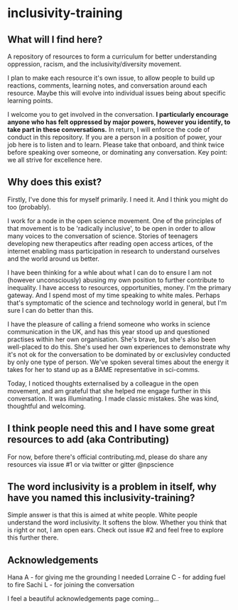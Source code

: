 # inclusivity-training

## What will I find here?

A repository of resources to form a curriculum for better understanding oppression, racism, and the inclusivity/diversity movement.

I plan to make each resource it's own issue, to allow people to build up reactions, comments, learning notes, and conversation around each resource. Maybe this will evolve into individual issues being about specific learning points.

I welcome you to get involved in the conversation. **I particularly encourage anyone who has felt oppressed by major powers, however you identify, to take part in these conversations.** In return, I will enforce the code of conduct in this repository. If you are a person in a position of power, your job here is to listen and to learn. Please take that onboard, and think twice before speaking over someone, or dominating any conversation. Key point: we all strive for excellence here.

## Why does this exist?

Firstly, I've done this for myself primarily. I need it. And I think you might do too (probably).

I work for a node in the open science movement. One of the principles of that movement is to be 'radically inclusive', to be open in order to allow many voices to the conversation of science. Stories of teenagers developing new therapeutics after reading open access artices, of the internet enabling mass participation in research to understand ourselves and the world around us better.

I have been thinking for a whle about what I can do to ensure I am not (however unconsciously) abusing my own position to further contribute to inequality. I have access to resources, opportunities, money. I'm the primary gateway. And I spend most of my time speaking to white males. Perhaps that's symptomatic of the science and technology world in general, but I'm sure I can do better than this.

I have the pleasure of calling a friend someone who works in science communication in the UK, and has this year stood up and questioned practises within her own organisation. She's brave, but she's also been well-placed to do this. She's used her own experiences to demonstrate why it's not ok for the conversation to be dominated by or exclusivley conducted by only one type of person. We've spoken several times about the energy it takes for her to stand up as a BAME representative in sci-comms.

Today, I noticed thoughts externalised by a colleague in the open movement, and am grateful that she helped me engage further in this conversation. It was illuminating. I made classic mistakes. She was kind, thoughtful and welcoming.

## I think people need this and I have some great resources to add (aka Contributing)

For now, before there's official contributing.md, please do share any resources via issue #1 or via twitter or gitter @npscience

## The word inclusivity is a problem in itself, why have you named this inclusivity-training?

Simple answer is that this is aimed at white people. White people understand the word inclusivity. It softens the blow. Whether you think that is right or not, I am open ears. Check out issue #2 and feel free to explore this further there.

## Acknowledgements

Hana A - for giving me the grounding I needed
Lorraine C - for adding fuel to fire
Sachi L - for joining the conversation

I feel a beautiful acknowledgements page coming...




